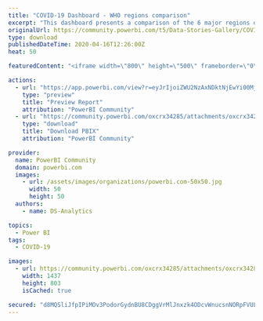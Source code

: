 ```yaml
---
title: "COVID-19 Dashboard - WHO regions comparison"
excerpt: "This dashboard presents a comparison of the 6 major regions of the world, according to the World Health Organization (WHO) breakdown. The data"
originalUrl: https://community.powerbi.com/t5/Data-Stories-Gallery/COVID-19-Dashboard-WHO-regions-comparison/m-p/1030887
type: download
publishedDateTime: 2020-04-16T12:26:00Z
heat: 50

featuredContent: "<iframe width=\"800\" height=\"500\" frameborder=\"0\" src=\"https://app.powerbi.com/view?r=eyJrIjoiZWU2NzAxNDktNjEwYi00MjAzLTk5MzAtOGEwMWIyMzJlNDY1IiwidCI6IjY5YTIyYmE4LTdmNzYtNGYyZi04M2NmLTk5NTJjODRjZGEwNyJ9\"></iframe>"

actions:
  - url: "https://app.powerbi.com/view?r=eyJrIjoiZWU2NzAxNDktNjEwYi00MjAzLTk5MzAtOGEwMWIyMzJlNDY1IiwidCI6IjY5YTIyYmE4LTdmNzYtNGYyZi04M2NmLTk5NTJjODRjZGEwNyJ9"
    type: "preview"
    title: "Preview Report"
    attribution: "PowerBI Community"
  - url: "https://community.powerbi.com/oxcrx34285/attachments/oxcrx34285/DataStoriesGallery/3778/2/COVID-19_Dashboard.pbix"
    type: "download"
    title: "Download PBIX"
    attribution: "PowerBI Community"

provider:
  name: PowerBI Community
  domain: powerbi.com
  images:
    - url: /assets/images/organizations/powerbi.com-50x50.jpg
      width: 50
      height: 50
  authors:
    - name: DS-Analytics

topics:
  - Power BI
tags:
  - COVID-19

images:
  - url: https://community.powerbi.com/oxcrx34285/attachments/oxcrx34285/DataStoriesGallery/3778/1/CODI-19%20Dashboard.png
    width: 1437
    height: 803
    isCached: true

secured: "d8MQSliJfpIPiMOv3PodorGydnBU8CDggVrMlJnxzk4ODcvWnucsnNORpFVULgWaa6TnfXMYugMvRXAAZGkmggWTytYyoFm+kuHIayLNa1ZEMkKzi0tAy2SQsx/W21YY83T1SobzQXEi2l7nZKAoelNdS5EuJOZ26+D54uiZxltfHgpljsN73YaLhmXGmHnETTKyxw/VoiUnVUBLdQzpht+l98F4Q8C2MvyDg/mQgYO0EvjbQyxsPepAaO+hbXVkwRBMle6finUE+tLyTplm+pbIfcskHFKTYsATu2Tk2ZaI/rOE+w7AjjaaCDOoyvAtup2b3SSUJLpcvP4rssIffpNinsy5nXq2Y6QyMzMXyDVlLGgKXaJU+Nv1z5xxGxMYfDsPO+ANJbumLOp/Es5W4wAIXaPllUpp4CqX6+7Fm592oj+VToVurH05EtDYySbP;RoZ5wQe0NOZXOyU26VJzPQ=="
---
```


